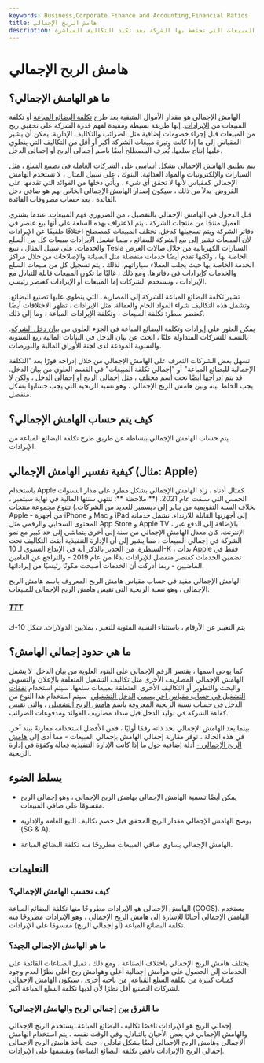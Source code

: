 ```yaml
---
keywords: Business,Corporate Finance and Accounting,Financial Ratios
title: هامش الربح الإجمالي
description: يمثل إجمالي الهامش مبلغ إجمالي إيرادات المبيعات التي تحتفظ بها الشركة بعد تكبد التكاليف المباشرة (COGS) المرتبطة بإنتاج السلع والخدمات التي تبيعها الشركة.
---
```


# هامش الربح الإجمالي
##

## ما هو الهامش الإجمالي؟

الهامش الإجمالي هو مقدار الأموال المتبقية بعد طرح [تكلفة البضائع المباعة](/cogs) أو تكلفة المبيعات من [الإيرادات](/revenue). إنها طريقة بسيطة ومفيدة لفهم قدرة الشركة على تحقيق ربح من المبيعات قبل إجراء خصومات إضافية مثل الضرائب والتكاليف الإدارية. يمكن أن يشير المقياس إلى ما إذا كانت وتيرة مبيعات الشركة أكبر أو أقل من التكاليف التي ينطوي عليها إنتاج سلعها. يُعرف المصطلح أيضًا باسم إجمالي الربح أو إجمالي الدخل.

يتم تطبيق الهامش الإجمالي بشكل أساسي على الشركات العاملة في تصنيع السلع ، مثل السيارات والإلكترونيات والمواد الغذائية. البنوك ، على سبيل المثال ، لا تستخدم الهامش الإجمالي كمقياس لأنها لا تحقق أي شيء ، ويأتي دخلها من الفوائد التي تقدمها على القروض. بدلاً من ذلك ، سيكون إصدار الهامش الإجمالي الخاص بهم هو صافي دخل الفائدة ، بعد حساب مصروفات الفائدة.

قبل الدخول في الهامش الإجمالي بالتفصيل ، من الضروري فهم المبيعات. عندما يشتري العميل منتجًا من منتجات الشركة ، يتم الاعتراف بهذه السلعة على أنها بيع عنصر في دفاتر الشركة ويتم تسجيلها كدخل. تختلف المبيعات كمصطلح اختلافًا طفيفًا عن الإيرادات لأن المبيعات تشير إلى بيع الشركة للبضائع ، بينما تشمل الإيرادات مبيعات كل من السلع والخدمات. على سبيل المثال ، تبيع Tesla السيارات الكهربائية من خلال صالات العرض الخاصة بها ، ولكنها تقدم أيضًا خدمات منفصلة مثل الصيانة والإصلاحات من خلال مراكز الخدمة الخاصة بها حيث يجلب العملاء سياراتهم. لذلك ، يتم تسجيل كل من مبيعات السلع والخدمات كإيرادات في دفاترها. ومع ذلك ، غالبًا ما تكون المبيعات قابلة للتبادل مع الإيرادات ، وتستخدم الشركات إما المبيعات أو الإيرادات كعنصر رئيسي.

تشير تكلفة البضائع المباعة للشركة إلى المصاريف التي ينطوي عليها تصنيع البضائع. وتشمل هذه التكاليف شراء المواد الخام والعمالة. مثل الإيرادات ، تظهر الاختلافات أيضًا كعنصر سطر: تكلفة المبيعات ، وتكلفة الإيرادات المباعة ، وما إلى ذلك.

يمكن العثور على إيرادات وتكلفة البضائع المباعة في الجزء العلوي من [بيان دخل الشركة](/incomestatement). بالنسبة للشركات المتداولة علنًا ، ابحث عن بيان الدخل في البيانات المالية ربع السنوية والسنوية المودعة لدى لجنة الأوراق المالية والبورصات.

تسهل بعض الشركات التعرف على الهامش الإجمالي من خلال إدراجه فورًا بعد "التكلفة الإجمالية للبضائع المباعة" أو "إجمالي تكلفة المبيعات" في القسم العلوي من بيان الدخل. قد يتم إدراجها أيضًا تحت اسم مختلف ، مثل إجمالي الربح أو إجمالي الدخل ، ولكن لا يجب الخلط بينه وبين هامش الربح الإجمالي ، وهو نسبة الربحية التي يجب حسابها بشكل منفصل.

## كيف يتم حساب الهامش الإجمالي؟

يتم حساب الهامش الإجمالي ببساطة عن طريق طرح تكلفة البضائع المباعة من الإيرادات.

## كيفية تفسير الهامش الإجمالي (مثال: Apple)

باستخدام Apple كمثال أدناه ، زاد الهامش الإجمالي بشكل مطرد على مدار السنوات الخمس التي سبقت عام 2021. (** ملاحظة **: تنتهي سنتها المالية في نهاية سبتمبر ، بخلاف السنة التقويمية من يناير إلى ديسمبر للعديد من الشركات.) تتنوع مجموعة منتجات Apple - من أجهزة iPhone و Mac و iPad إلى أجهزتها القابلة للارتداء. تشمل خدماته المحتوى السحابي والرقمي مثل App Store و Apple TV ، بالإضافة إلى الدفع عبر الإنترنت. كان معدل الهامش الإجمالي من سنة إلى أخرى يتماشى إلى حد كبير مع نمو الشركة في إجمالي المبيعات ، مما يشير إلى أن الإدارة التنفيذية أبقت التكاليف تحت السيطرة. من الجدير بالذكر أنه في الإيداع السنوي لـ 10-K ، بدأت Apple فقط في تضمين الخدمات كعنصر منفصل للإيرادات بدءًا من عام 2019 - والتراجع عن العامين الماضيين - ربما أدركت أن الخدمات أصبحت مكونًا رئيسيًا من إيراداتها.

الهامش الإجمالي مفيد في حساب مقياس هامش الربح المعروف باسم هامش الربح الإجمالي ، وهو نسبة الربحية التي تقيس هامش الربح الإجمالي للمبيعات.

<h5> <a href=""> TTT </a> </h5>

يتم التعبير عن الأرقام ، باستثناء النسبة المئوية للتغير ، بملايين الدولارات. شكل 10-ك

## ما هي حدود إجمالي الهامش؟

كما يوحي اسمها ، يقتصر الرقم الإجمالي على البنود العلوية من بيان الدخل. لا يشمل الهامش الإجمالي المصاريف الأخرى مثل تكاليف التشغيل المتعلقة بالإعلان والتسويق والبحث والتطوير أو التكاليف الأخرى المتعلقة بمبيعات سلعها. سيتم استخدام [نفقات التشغيل في حساب مقياس آخر يسمى](/operating_expense) [الدخل التشغيلي](/operatingincome). سيتم استخدام هذا النوع من الدخل في حساب نسبة الربحية المعروفة باسم [هامش الربح التشغيلي](/operatingmargin) ، والتي تقيس كفاءة الشركة في توليد الدخل قبل سداد مصاريف الفوائد ومدفوعات الضرائب.

بينما يعد الهامش الإجمالي بحد ذاته رقمًا أوليًا ، فمن الأفضل استخدامه مقارنةً ببند آخر. في هذه الحالة ، توفر مقارنة إجمالي الهامش بإجمالي المبيعات - مما أدى إلى [هامش الربح الإجمالي -](/gross_profit_margin) أدلة إضافية حول ما إذا كانت الإدارة التنفيذية فعالة وكفؤة في إدارة الربحية.

## يسلط الضوء

- يمكن أيضًا تسمية الهامش الإجمالي بهامش الربح الإجمالي ، وهو إجمالي الربح مقسومًا على صافي المبيعات.

- يوضح الهامش الإجمالي مقدار الربح المحقق قبل خصم تكاليف البيع العامة والإدارية (SG & A).

- الهامش الإجمالي يساوي صافي المبيعات مطروحًا منه تكلفة البضائع المباعة.

## التعليمات

### كيف نحسب الهامش الإجمالي؟

الهامش الإجمالي هو الإيرادات مطروحًا منها تكلفة البضائع المباعة (COGS). يستخدم الهامش الإجمالي أحيانًا للإشارة إلى هامش الربح الإجمالي ، وهو الإيرادات مطروحًا منه تكلفة البضائع المباعة (أو إجمالي الربح) مقسومًا على الإيرادات.

### ما هو الهامش الإجمالي الجيد؟

يختلف هامش الربح الإجمالي باختلاف الصناعة ، ومع ذلك ، تميل الصناعات القائمة على الخدمات إلى الحصول على هوامش إجمالية أعلى وهوامش ربح أعلى نظرًا لعدم وجود كميات كبيرة من تكلفة السلع المُباعة. من ناحية أخرى ، سيكون الهامش الإجمالي لشركات التصنيع أقل نظرًا لأن لديها تكلفة السلع المباعة أكبر.

### ما الفرق بين إجمالي الربح والهامش الإجمالي؟

إجمالي الربح هو الإيرادات ناقصًا تكاليف البضائع المباعة. يستخدم الربح الإجمالي والهامش الإجمالي في بعض الأحيان بالتبادل. وفي الوقت نفسه ، يتم استخدام الهامش الإجمالي وهامش الربح الإجمالي أيضًا بشكل تبادلي ، حيث يأخذ هامش الربح الإجمالي إجمالي الربح (الإيرادات ناقص تكلفة البضائع المباعة) ويقسمها على الإيرادات.

